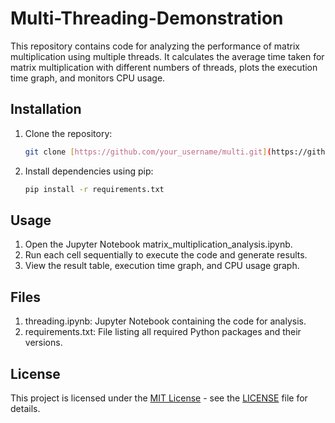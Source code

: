 # Multi-Threading-Demonstration


This repository contains code for analyzing the performance of matrix multiplication using multiple threads. It calculates the average time taken for matrix multiplication with different numbers of threads, plots the execution time graph, and monitors CPU usage.

## Installation

1. Clone the repository:
   ```bash
   git clone [https://github.com/your_username/multi.git](https://github.com/NEMERO21/Multi-Threading-Demonstration)

2. Install dependencies using pip:
   ```bash
   pip install -r requirements.txt

## Usage

1. Open the Jupyter Notebook matrix_multiplication_analysis.ipynb.
2. Run each cell sequentially to execute the code and generate results.
3. View the result table, execution time graph, and CPU usage graph.

## Files

1. threading.ipynb: Jupyter Notebook containing the code for analysis.
2. requirements.txt: File listing all required Python packages and their versions.

## License

This project is licensed under the [MIT License](https://github.com/NEMERO21/Multi-Threading-Demonstration/blob/main/LICENSE) - see the [LICENSE](https://github.com/NEMERO21/Multi-Threading-Demonstration/blob/main/LICENSE) file for details.
